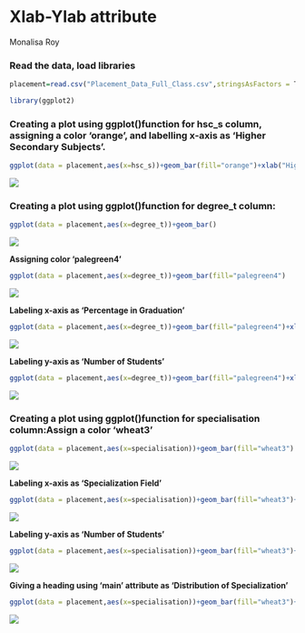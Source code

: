 Xlab-Ylab attribute
================
Monalisa Roy

### Read the data, load libraries

``` r
placement=read.csv("Placement_Data_Full_Class.csv",stringsAsFactors = T)

library(ggplot2)
```

### Creating a plot using ggplot()function for hsc_s column, assigning a color ‘orange’, and labelling x-axis as ‘Higher Secondary Subjects’.

``` r
ggplot(data = placement,aes(x=hsc_s))+geom_bar(fill="orange")+xlab("Higher Secondary Subjects")
```

![](Xlab-Ylab-attribute_files/figure-gfm/unnamed-chunk-2-1.png)<!-- -->

### Creating a plot using ggplot()function for degree_t column:

``` r
ggplot(data = placement,aes(x=degree_t))+geom_bar()
```

![](Xlab-Ylab-attribute_files/figure-gfm/unnamed-chunk-3-1.png)<!-- -->

**Assigning color ‘palegreen4’**

``` r
ggplot(data = placement,aes(x=degree_t))+geom_bar(fill="palegreen4")
```

![](Xlab-Ylab-attribute_files/figure-gfm/unnamed-chunk-4-1.png)<!-- -->

**Labeling x-axis as ‘Percentage in Graduation’**

``` r
ggplot(data = placement,aes(x=degree_t))+geom_bar(fill="palegreen4")+xlab("Percentage in Graduation")
```

![](Xlab-Ylab-attribute_files/figure-gfm/unnamed-chunk-5-1.png)<!-- -->

**Labeling y-axis as ‘Number of Students’**

``` r
ggplot(data = placement,aes(x=degree_t))+geom_bar(fill="palegreen4")+xlab("Percentage in Graduation")+ylab("Number of Students")
```

![](Xlab-Ylab-attribute_files/figure-gfm/unnamed-chunk-6-1.png)<!-- -->

### Creating a plot using ggplot()function for specialisation column:Assign a color ‘wheat3’

``` r
ggplot(data = placement,aes(x=specialisation))+geom_bar(fill="wheat3")
```

![](Xlab-Ylab-attribute_files/figure-gfm/unnamed-chunk-7-1.png)<!-- -->

**Labeling x-axis as ‘Specialization Field’**

``` r
ggplot(data = placement,aes(x=specialisation))+geom_bar(fill="wheat3")+xlab("Specialization Field")
```

![](Xlab-Ylab-attribute_files/figure-gfm/unnamed-chunk-8-1.png)<!-- -->

**Labeling y-axis as ‘Number of Students’**

``` r
ggplot(data = placement,aes(x=specialisation))+geom_bar(fill="wheat3")+xlab("Specialization Field")+ylab("Number of Students")
```

![](Xlab-Ylab-attribute_files/figure-gfm/unnamed-chunk-9-1.png)<!-- -->

**Giving a heading using ‘main’ attribute as ‘Distribution of
Specialization’**

``` r
ggplot(data = placement,aes(x=specialisation))+geom_bar(fill="wheat3")+xlab("Specialization Field")+ylab("Number of Students")+labs(title ="Distribution of Specialization")
```

![](Xlab-Ylab-attribute_files/figure-gfm/unnamed-chunk-10-1.png)<!-- -->
